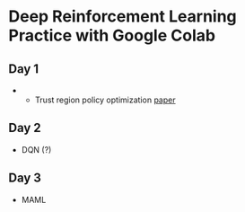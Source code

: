 # Deep Reinforcement Learning Practice with Google Colab

## Day 1
- 
  - Trust region policy optimization [paper](http://proceedings.mlr.press/v37/schulman15.pdf)
## Day 2
- DQN (?)
## Day 3
- MAML
